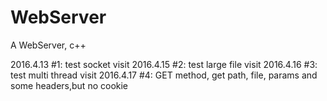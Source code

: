 # WebServer
A WebServer, c++


2016.4.13 #1: test socket visit
2016.4.15 #2: test large file visit
2016.4.16 #3: test multi thread visit
2016.4.17 #4: GET method, get path, file, params and some headers,but no cookie 